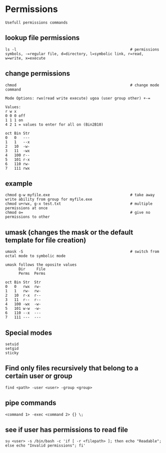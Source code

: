 # Permissions

    Usefull permissions commands
    
## lookup file permissions

    ls -l                                                   # permissions symbols, -=regular file, d=directory, l=symbolic link, r=read, w=write, x=execute
    
## change permissions

    chmod                                                   # change mode command
    
    Mode Options: rwx(read write execute) ugoa (user group other) +-=
    
    Values:
    r w x
    0 0 0 off
    1 1 1 on
    4 2 1 = values to enter for all on (Bin2B10)
    
    oct Bin Str
    0   0   ---
    1   1   --x
    2   10  -w-
    3   11  -wx
    4   100 r--
    5   101 r-x
    6   110 rw-
    7   111 rwx
    
## example

    chmod g-w myfile.exe                                    # take away write ability from group for myfile.exe
    chmod u+rwx, g-x test.txt                               # multiple permissions at once
    chmod o=                                                # give no permissions to other
    
## umask (changes the mask or the default template for file creation)

    umask -S                                                # switch from octal mode to symbolic mode

    umask follows the oposite values
          Dir     File
          Perms  Perms    
          
    oct Bin Str  Str 
    0   0   rwx  rw-
    1   1   rw-  rw-
    2   10  r-x  r--
    3   11  r--  r--
    4   100 -wx  -w-
    5   101 w-w  -w-
    6   110 --x  ---
    7   111 ---  ---
    
## Special modes

    setuid
    setgid
    sticky
    
## Find only files recursively that belong to a certain user or group

    find <path> -user <user> -group <group>
    
## pipe commands

    <command 1> -exec <command 2> {} \;
	
## see if user has permissions to read file
	su <user> -s /bin/bash -c 'if [ -r <filepath> ]; then echo "Readable"; else echo "Invalid permissions"; fi'